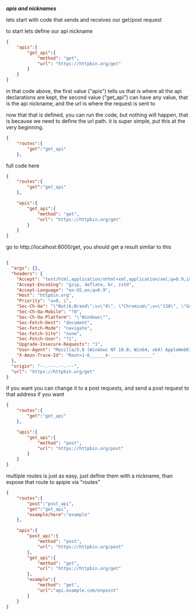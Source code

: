 ***apis and nicknames***


lets start with code that sends and receives our get/post request

to start lets define our api nickname

```json
{
    "apis":{
        "get_api":{
            "method": "get",
            "url": "https://httpbin.org/get"
        }
    }
}
```
in that code above, the first value ("apis") tells us that is where all the api declarations are kept, the second value ("get_api") can have any value, that is the api nickname, and the url is where the request is sent to


now that that is defined, you can run the code, but nothing will happen, that is because we need to define the url path. it is super simple, put this at the very beginning.

```json
{
    "routes":{
        "get":"get_api"
    },

```

full code here

```json
{
    "routes":{
        "get":"get_api"
    },

    "apis":{
        "get_api":{
            "method": "get",
            "url": "https://httpbin.org/get"
        }
    }
}
```

go to http://localhost:8000/get, you should get a result similar to this

```json

{
  "args": {}, 
  "headers": {
    "Accept": "text/html,application/xhtml+xml,application/xml;q=0.9,image/avif,image/webp,image/apng,*/*;q=0.8,application/signed-exchange;v=b3;q=0.7", 
    "Accept-Encoding": "gzip, deflate, br, zstd", 
    "Accept-Language": "en-US,en;q=0.9", 
    "Host": "httpbin.org", 
    "Priority": "u=0, i", 
    "Sec-Ch-Ua": "\"Not)A;Brand\";v=\"8\", \"Chromium\";v=\"138\", \"Google Chrome\";v=\"138\"", 
    "Sec-Ch-Ua-Mobile": "?0", 
    "Sec-Ch-Ua-Platform": "\"Windows\"", 
    "Sec-Fetch-Dest": "document", 
    "Sec-Fetch-Mode": "navigate", 
    "Sec-Fetch-Site": "none", 
    "Sec-Fetch-User": "?1", 
    "Upgrade-Insecure-Requests": "1", 
    "User-Agent": "Mozilla/5.0 (Windows NT 10.0; Win64; x64) AppleWebKit/537.36 (KHTML, like Gecko) Chrome/138.0.0.0 Safari/537.36", 
    "X-Amzn-Trace-Id": "Root=1-6______4-________________"
  }, 
  "origin": "--.---.--.---", 
  "url": "https://httpbin.org/get"
}
```

if you want you can change it to a post requests, and send a post request to that address if you want
```json
{
    "routes":{
        "get":"get_api"
    },

    "apis":{
        "get_api":{
            "method": "post",
            "url": "https://httpbin.org/post"
        }
    }
}
```

multiple routes is just as easy, just define them with a nickname, than expose that route to apipie via "routes"

```json
{
    "routes":{
        "post":"post_api",
        "get":"get_api",
        "example/here":"example"
    },

    "apis":{
        "post_api":{
            "method": "post",
            "url": "https://httpbin.org/post"
        },
        "get_api":{
            "method": "get",
            "url": "https://httpbin.org/get"
        },
        "example":{
            "method": "get",
            "url":"api.example.com/enpoint"
        }
    }
}
```
